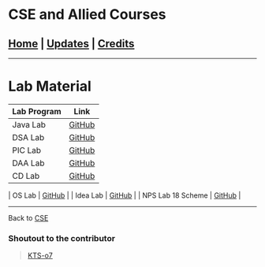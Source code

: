 # CSE and Allied Courses

## [Home](../main/index.md) | [Updates](../main/updates.md) | [Credits](../main/credits.md)

---

# Lab Material

| Lab Program       | Link                                                                      |
| ----------------- | ------------------------------------------------------------------------- |
| Java Lab          | [GitHub](https://github.com/KTS-o7/Java_OOPS_Codes)                       |
| DSA Lab           | [GitHub](https://github.com/KTS-o7/Third_sem_Codes)                       |
| PIC Lab           | [GitHub](https://github.com/KTS-o7/PIC_Lab_programs_RVCE)                 |
| DAA Lab           | [GitHub](https://github.com/KTS-o7/LAB_Programs_Rvce_2ndYear.git)         |
| CD Lab            | [GitHub](https://github.com/KTS-o7/Compiler-Design)                       |[GitHub] https://github.com/Abhishek0R/Compiler-Design-Lab-Program|

| OS Lab            | [GitHub](https://github.com/Developer1100x/RVCE_Operating-System_LAB)     |
| Idea Lab          | [GitHub](https://github.com/Developer1100x/RVCE_Idea_lab_2021B)           |
| NPS Lab 18 Scheme | [GitHub](https://github.com/18praneeth/RVCE-5th-Sem-CSE-lab-programs-NPS) |

---

Back to [CSE](./index.md)

### Shoutout to the contributor

> [KTS-o7](https://github.com/KTS-o7)
